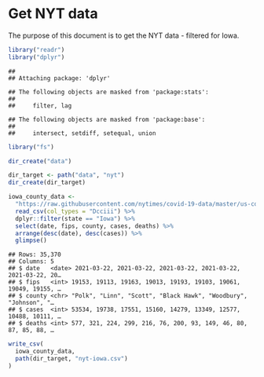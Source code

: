 Get NYT data
================

The purpose of this document is to get the NYT data - filtered for Iowa.

``` r
library("readr")
library("dplyr")
```

    ## 
    ## Attaching package: 'dplyr'

    ## The following objects are masked from 'package:stats':
    ## 
    ##     filter, lag

    ## The following objects are masked from 'package:base':
    ## 
    ##     intersect, setdiff, setequal, union

``` r
library("fs")
```

``` r
dir_create("data")

dir_target <- path("data", "nyt")
dir_create(dir_target)
```

``` r
iowa_county_data <- 
  "https://raw.githubusercontent.com/nytimes/covid-19-data/master/us-counties.csv" %>%
  read_csv(col_types = "Dcciii") %>%
  dplyr::filter(state == "Iowa") %>%
  select(date, fips, county, cases, deaths) %>%
  arrange(desc(date), desc(cases)) %>%
  glimpse()
```

    ## Rows: 35,370
    ## Columns: 5
    ## $ date   <date> 2021-03-22, 2021-03-22, 2021-03-22, 2021-03-22, 2021-03-22, 20…
    ## $ fips   <int> 19153, 19113, 19163, 19013, 19193, 19103, 19061, 19049, 19155, …
    ## $ county <chr> "Polk", "Linn", "Scott", "Black Hawk", "Woodbury", "Johnson", "…
    ## $ cases  <int> 53534, 19738, 17551, 15160, 14279, 13349, 12577, 10488, 10111, …
    ## $ deaths <int> 577, 321, 224, 299, 216, 76, 200, 93, 149, 46, 80, 87, 85, 88, …

``` r
write_csv(
  iowa_county_data,
  path(dir_target, "nyt-iowa.csv")
)
```
